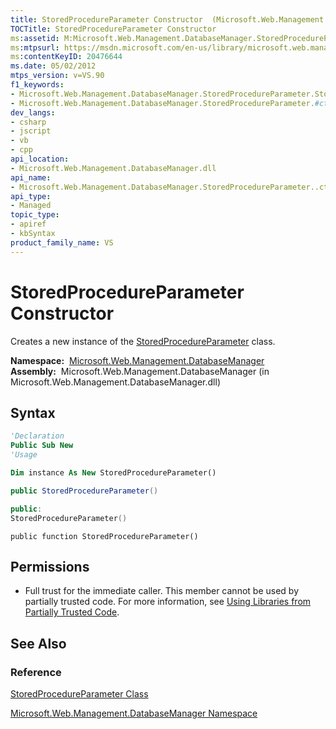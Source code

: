 ```yaml
---
title: StoredProcedureParameter Constructor  (Microsoft.Web.Management.DatabaseManager)
TOCTitle: StoredProcedureParameter Constructor
ms:assetid: M:Microsoft.Web.Management.DatabaseManager.StoredProcedureParameter.#ctor
ms:mtpsurl: https://msdn.microsoft.com/en-us/library/microsoft.web.management.databasemanager.storedprocedureparameter.storedprocedureparameter(v=VS.90)
ms:contentKeyID: 20476644
ms.date: 05/02/2012
mtps_version: v=VS.90
f1_keywords:
- Microsoft.Web.Management.DatabaseManager.StoredProcedureParameter.StoredProcedureParameter
- Microsoft.Web.Management.DatabaseManager.StoredProcedureParameter.#ctor
dev_langs:
- csharp
- jscript
- vb
- cpp
api_location:
- Microsoft.Web.Management.DatabaseManager.dll
api_name:
- Microsoft.Web.Management.DatabaseManager.StoredProcedureParameter..ctor
api_type:
- Managed
topic_type:
- apiref
- kbSyntax
product_family_name: VS
---
```


# StoredProcedureParameter Constructor

Creates a new instance of the [StoredProcedureParameter](storedprocedureparameter-class-microsoft-web-management-databasemanager.md) class.

**Namespace:**  [Microsoft.Web.Management.DatabaseManager](microsoft-web-management-databasemanager-namespace.md)  
**Assembly:**  Microsoft.Web.Management.DatabaseManager (in Microsoft.Web.Management.DatabaseManager.dll)

## Syntax

```vb
'Declaration
Public Sub New
'Usage

Dim instance As New StoredProcedureParameter()
```

```csharp
public StoredProcedureParameter()
```

```cpp
public:
StoredProcedureParameter()
```

```jscript
public function StoredProcedureParameter()
```

## Permissions

  - Full trust for the immediate caller. This member cannot be used by partially trusted code. For more information, see [Using Libraries from Partially Trusted Code](https://msdn.microsoft.com/library/8skskf63).

## See Also

### Reference

[StoredProcedureParameter Class](storedprocedureparameter-class-microsoft-web-management-databasemanager.md)

[Microsoft.Web.Management.DatabaseManager Namespace](microsoft-web-management-databasemanager-namespace.md)


